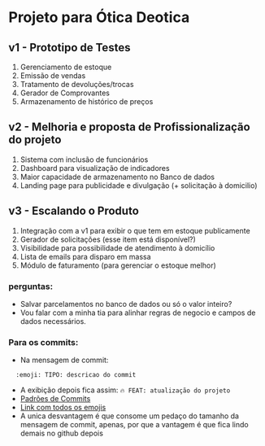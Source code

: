 # Projeto para Ótica Deotica

## v1 - Prototipo de Testes

1. Gerenciamento de estoque
2. Emissão de vendas
3. Tratamento de devoluções/trocas
4. Gerador de Comprovantes
5. Armazenamento de histórico de preços

## v2 - Melhoria e proposta de Profissionalização do projeto

1. Sistema com inclusão de funcionários
2. Dashboard para visualização de indicadores
3. Maior capacidade de armazenamento no Banco de dados
4. Landing page para publicidade e divulgação (+ solicitação à domicilio)

## v3 - Escalando o Produto

1. Integração com a v1 para exibir o que tem em estoque publicamente
2. Gerador de solicitações (esse item está disponível?)
3. Visibilidade para possibilidade de atendimento à domicílio
4. Lista de emails para disparo em massa
5. Módulo de faturamento (para gerenciar o estoque melhor)

### perguntas:

- Salvar parcelamentos no banco de dados ou só o valor inteiro?
- Vou falar com a minha tia para alinhar regras de negocio e campos de dados necessários.

### Para os commits:

- Na mensagem de commit:

```
  :emoji: TIPO: descricao do commit
```

- A exibição depois fica assim: `🔥 FEAT: atualização do projeto`
- [Padrões de Commits](https://github.com/iuricode/padroes-de-commits)
- [Link com todos os emojis](https://github.com/hideraldus13/github-emoji)
- A unica desvantagem é que consome um pedaço do tamanho da mensagem de commit, apenas, por que a vantagem é que fica lindo demais no github depois
